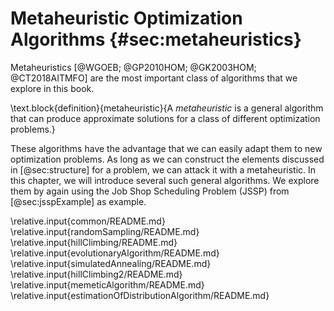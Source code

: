 # Metaheuristic Optimization Algorithms {#sec:metaheuristics}

Metaheuristics&nbsp;[@WGOEB; @GP2010HOM; @GK2003HOM; @CT2018AITMFO] are the most important class of algorithms that we explore in this book.

\text.block{definition}{metaheuristic}{A *metaheuristic* is a general algorithm that can produce approximate solutions for a class of different optimization problems.}

These algorithms have the advantage that we can easily adapt them to new optimization problems.
As long as we can construct the elements discussed in [@sec:structure] for a problem, we can attack it with a metaheuristic.
In this chapter, we will introduce several such general algorithms.
We explore them by again using the Job Shop Scheduling Problem (JSSP) from [@sec:jsspExample] as example.

\relative.input{common/README.md}
\relative.input{randomSampling/README.md}
\relative.input{hillClimbing/README.md}
\relative.input{evolutionaryAlgorithm/README.md}
\relative.input{simulatedAnnealing/README.md}
\relative.input{hillClimbing2/README.md}
\relative.input{memeticAlgorithm/README.md}
\relative.input{estimationOfDistributionAlgorithm/README.md}

